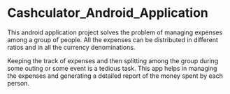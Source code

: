 # Cashculator_Android_Application
This android application project solves the problem of managing expenses among a group of people. All the expenses can be distributed in different ratios and in all the currency denominations.

Keeping the track of expenses and then splitting among the group during some outing or some event is a tedious task. This app helps in managing the expenses and generating a detailed report of the money spent by each person.
